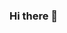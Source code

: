 ### Hi there 👋

<!--
**GreenUnruly0/GreenUnruly0** is a ✨ _special_ ✨ repository because its `README.md` (this file) appears on your GitHub profile.

Here are some ideas to get you started:

- 🔭 I’m currently working on growth
- 🌱 I’m currently learning to improve
- 👯 I’m looking to collaborate on progress
- 🤔 I’m looking for help with learning
- 💬 Ask me about what you want to ask 
- 📫 How to reach me: via your available means
- 😄 Pronouns: Him
- ⚡ Fun fact: Unruly
-->
